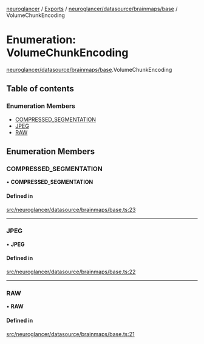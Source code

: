 [neuroglancer](../README.md) / [Exports](../modules.md) / [neuroglancer/datasource/brainmaps/base](../modules/neuroglancer_datasource_brainmaps_base.md) / VolumeChunkEncoding

# Enumeration: VolumeChunkEncoding

[neuroglancer/datasource/brainmaps/base](../modules/neuroglancer_datasource_brainmaps_base.md).VolumeChunkEncoding

## Table of contents

### Enumeration Members

- [COMPRESSED\_SEGMENTATION](neuroglancer_datasource_brainmaps_base.VolumeChunkEncoding.md#compressed_segmentation)
- [JPEG](neuroglancer_datasource_brainmaps_base.VolumeChunkEncoding.md#jpeg)
- [RAW](neuroglancer_datasource_brainmaps_base.VolumeChunkEncoding.md#raw)

## Enumeration Members

### COMPRESSED\_SEGMENTATION

• **COMPRESSED\_SEGMENTATION**

#### Defined in

[src/neuroglancer/datasource/brainmaps/base.ts:23](https://github.com/ActiveBrainAtlas2/neuroglancer/blob/034b457d/src/neuroglancer/datasource/brainmaps/base.ts#L23)

___

### JPEG

• **JPEG**

#### Defined in

[src/neuroglancer/datasource/brainmaps/base.ts:22](https://github.com/ActiveBrainAtlas2/neuroglancer/blob/034b457d/src/neuroglancer/datasource/brainmaps/base.ts#L22)

___

### RAW

• **RAW**

#### Defined in

[src/neuroglancer/datasource/brainmaps/base.ts:21](https://github.com/ActiveBrainAtlas2/neuroglancer/blob/034b457d/src/neuroglancer/datasource/brainmaps/base.ts#L21)
